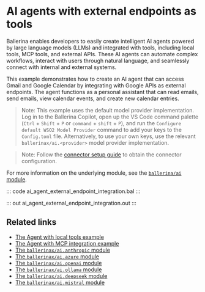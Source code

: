 # AI agents with external endpoints as tools

Ballerina enables developers to easily create intelligent AI agents powered by large language models (LLMs) and integrated with tools, including local tools, MCP tools, and external APIs. These AI agents can automate complex workflows, interact with users through natural language, and seamlessly connect with internal and external systems.

This example demonstrates how to create an AI agent that can access Gmail and Google Calendar by integrating with Google APIs as external endpoints. The agent functions as a personal assistant that can read emails, send emails, view calendar events, and create new calendar entries.

> Note: This example uses the default model provider implementation. Log in to the Ballerina Copilot, open up the VS Code command palette (`Ctrl` + `Shift` + `P` or `command` + `shift` + `P`), and run the `Configure default WSO2 Model Provider` command to add your keys to the `Config.toml` file. Alternatively, to use your own keys, use the relevant `ballerinax/ai.<provider>` model provider implementation. 

> Note: Follow the [connector setup guide](https://central.ballerina.io/ballerinax/googleapis.gmail/latest#setup-guide) to obtain the connector configuration.

For more information on the underlying module, see the [`ballerina/ai` module](https://lib.ballerina.io/ballerina/ai/latest/).

::: code ai_agent_external_endpoint_integration.bal :::

::: out ai_agent_external_endpoint_integration.out :::

## Related links
- [The Agent with local tools example](/learn/by-example/ai-agent-local-tools)
- [The Agent with MCP integration example](/learn/by-example/ai-agent-mcp-integration)
- [The `ballerinax/ai.anthropic` module](https://central.ballerina.io/ballerinax/ai.anthropic/latest)
- [The `ballerinax/ai.azure` module](https://central.ballerina.io/ballerinax/ai.azure/latest)
- [The `ballerinax/ai.openai` module](https://central.ballerina.io/ballerinax/ai.openai/latest)
- [The `ballerinax/ai.ollama` module](https://central.ballerina.io/ballerinax/ai.ollama/latest)
- [The `ballerinax/ai.deepseek` module](https://central.ballerina.io/ballerinax/ai.deepseek/latest)
- [The `ballerinax/ai.mistral` module](https://central.ballerina.io/ballerinax/ai.mistral/latest)
